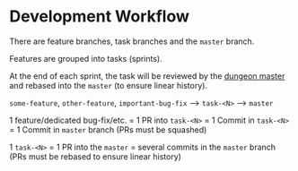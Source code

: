 # Development Workflow

There are feature branches, task branches and the `master` branch.

Features are grouped into tasks (sprints).

At the end of each sprint, the task will be reviewed by the [dungeon master](https://github.com/Kakadu) and rebased into the `master` (to ensure linear history).

`some-feature`, `other-feature`, `important-bug-fix` --> `task-<N>` --> `master`

1 feature/dedicated bug-fix/etc. = 1 PR into `task-<N>` = 1 Commit in `task-<N>` = 1 Commit in `master` branch (PRs must be squashed)

1 `task-<N>` = 1 PR into the `master` = several commits in the `master` branch (PRs must be rebased to ensure linear history)
